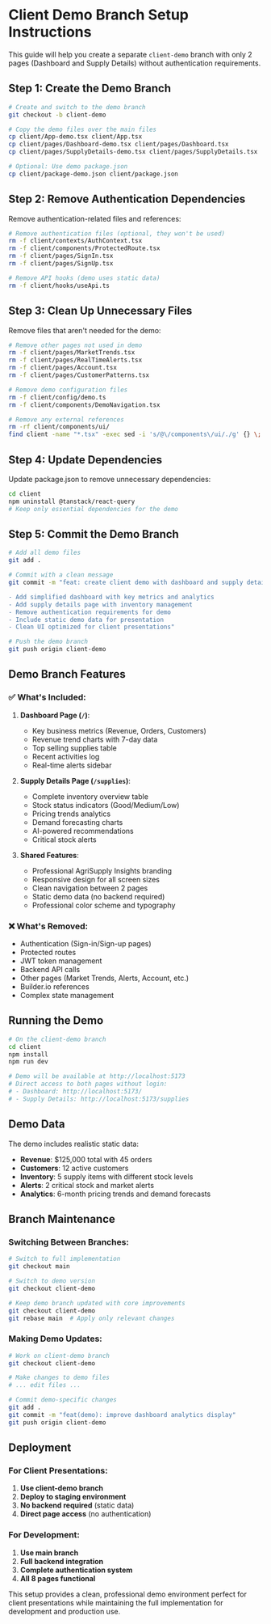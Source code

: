 # Client Demo Branch Setup Instructions

This guide will help you create a separate `client-demo` branch with only 2 pages (Dashboard and Supply Details) without authentication requirements.

## Step 1: Create the Demo Branch

```bash
# Create and switch to the demo branch
git checkout -b client-demo

# Copy the demo files over the main files
cp client/App-demo.tsx client/App.tsx
cp client/pages/Dashboard-demo.tsx client/pages/Dashboard.tsx
cp client/pages/SupplyDetails-demo.tsx client/pages/SupplyDetails.tsx

# Optional: Use demo package.json
cp client/package-demo.json client/package.json
```

## Step 2: Remove Authentication Dependencies

Remove authentication-related files and references:

```bash
# Remove authentication files (optional, they won't be used)
rm -f client/contexts/AuthContext.tsx
rm -f client/components/ProtectedRoute.tsx
rm -f client/pages/SignIn.tsx
rm -f client/pages/SignUp.tsx

# Remove API hooks (demo uses static data)
rm -f client/hooks/useApi.ts
```

## Step 3: Clean Up Unnecessary Files

Remove files that aren't needed for the demo:

```bash
# Remove other pages not used in demo
rm -f client/pages/MarketTrends.tsx
rm -f client/pages/RealTimeAlerts.tsx
rm -f client/pages/Account.tsx
rm -f client/pages/CustomerPatterns.tsx

# Remove demo configuration files
rm -f client/config/demo.ts
rm -f client/components/DemoNavigation.tsx

# Remove any external references
rm -rf client/components/ui/
find client -name "*.tsx" -exec sed -i 's/@\/components\/ui/./g' {} \;
```

## Step 4: Update Dependencies

Update package.json to remove unnecessary dependencies:

```bash
cd client
npm uninstall @tanstack/react-query
# Keep only essential dependencies for the demo
```

## Step 5: Commit the Demo Branch

```bash
# Add all demo files
git add .

# Commit with a clean message
git commit -m "feat: create client demo with dashboard and supply details

- Add simplified dashboard with key metrics and analytics
- Add supply details page with inventory management
- Remove authentication requirements for demo
- Include static demo data for presentation
- Clean UI optimized for client presentations"

# Push the demo branch
git push origin client-demo
```

## Demo Branch Features

### ✅ What's Included:

1. **Dashboard Page (`/`)**:

   - Key business metrics (Revenue, Orders, Customers)
   - Revenue trend charts with 7-day data
   - Top selling supplies table
   - Recent activities log
   - Real-time alerts sidebar

2. **Supply Details Page (`/supplies`)**:

   - Complete inventory overview table
   - Stock status indicators (Good/Medium/Low)
   - Pricing trends analytics
   - Demand forecasting charts
   - AI-powered recommendations
   - Critical stock alerts

3. **Shared Features**:
   - Professional AgriSupply Insights branding
   - Responsive design for all screen sizes
   - Clean navigation between 2 pages
   - Static demo data (no backend required)
   - Professional color scheme and typography

### ❌ What's Removed:

- Authentication (Sign-in/Sign-up pages)
- Protected routes
- JWT token management
- Backend API calls
- Other pages (Market Trends, Alerts, Account, etc.)
- Builder.io references
- Complex state management

## Running the Demo

```bash
# On the client-demo branch
cd client
npm install
npm run dev

# Demo will be available at http://localhost:5173
# Direct access to both pages without login:
# - Dashboard: http://localhost:5173/
# - Supply Details: http://localhost:5173/supplies
```

## Demo Data

The demo includes realistic static data:

- **Revenue**: $125,000 total with 45 orders
- **Customers**: 12 active customers
- **Inventory**: 5 supply items with different stock levels
- **Alerts**: 2 critical stock and market alerts
- **Analytics**: 6-month pricing trends and demand forecasts

## Branch Maintenance

### Switching Between Branches:

```bash
# Switch to full implementation
git checkout main

# Switch to demo version
git checkout client-demo

# Keep demo branch updated with core improvements
git checkout client-demo
git rebase main  # Apply only relevant changes
```

### Making Demo Updates:

```bash
# Work on client-demo branch
git checkout client-demo

# Make changes to demo files
# ... edit files ...

# Commit demo-specific changes
git add .
git commit -m "feat(demo): improve dashboard analytics display"
git push origin client-demo
```

## Deployment

### For Client Presentations:

1. **Use client-demo branch**
2. **Deploy to staging environment**
3. **No backend required** (static data)
4. **Direct page access** (no authentication)

### For Development:

1. **Use main branch**
2. **Full backend integration**
3. **Complete authentication system**
4. **All 8 pages functional**

This setup provides a clean, professional demo environment perfect for client presentations while maintaining the full implementation for development and production use.
